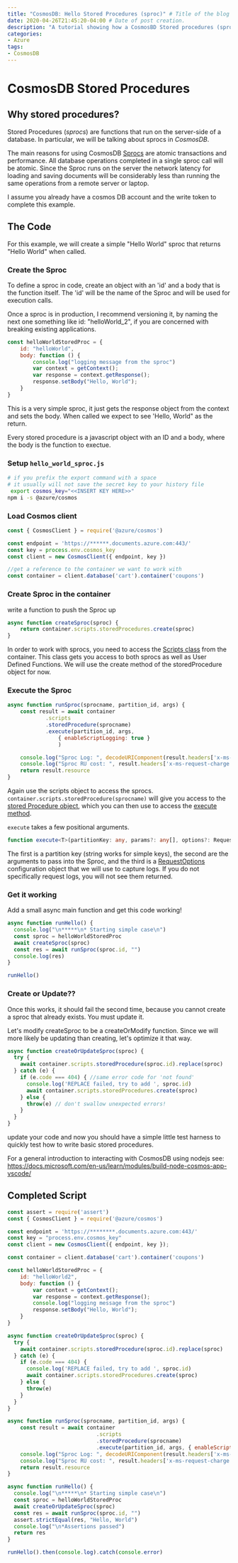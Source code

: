 ```yaml
---
title: "CosmosDB: Hello Stored Procedures (sproc)" # Title of the blog post.
date: 2020-04-26T21:45:20-04:00 # Date of post creation.
description: "A tutorial showing how a CosmosBD Stored procedures (sprocs) can be deployed, updated and tested from code." # Description used for search engine.
categories:
- Azure
tags:
- CosmosDB
---
```


# CosmosDB Stored Procedures

## Why stored procedures?

Stored Procedures (*sprocs*) are functions that run on the server-side of a database.  In particular, we will be talking about sprocs in _CosmosDB_.

The main reasons for using CosmosDB [Sprocs][1] are atomic transactions and performance. All database operations completed in a single sproc call will be atomic. Since the Sproc runs on the server the network latency for loading and saving documents will be considerably less than running the same operations from a remote server or laptop.

I assume you already have a cosmos DB account and the write token to complete this example.

## The Code

For this example, we will create a simple "Hello World" sproc that returns "Hello World" when called.

### Create the Sproc

To define a sproc in code, create an object with an 'id' and a body that is the function itself. The 'id' will be the name of the Sproc and will be used for execution calls.

Once a sproc is in production, I recommend versioning it, by naming the next one something like id: "helloWorld_2", if you are concerned with breaking existing applications.

```js
const helloWorldStoredProc = {
    id: "helloWorld",
    body: function () {
        console.log("logging message from the sproc")
        var context = getContext();
        var response = context.getResponse();
        response.setBody("Hello, World");
    }
}
```

This is a very simple sproc, it just gets the response object from the context and sets the body. When called we expect to see 'Hello, World" as the return.

Every stored procedure is a javascript object with an ID and a body, where the body is the function to exectue.


### Setup `hello_world_sproc.js`
```bash
# if you prefix the export command with a space
# it usually will not save the secret key to your history file
 export cosmos_key="<<INSERT KEY HERE>>"
npm i -s @azure/cosmos
```

### Load Cosmos client
```js
const { CosmosClient } = require('@azure/cosmos')

const endpoint = 'https://******.documents.azure.com:443/'
const key = process.env.cosmos_key
const client = new CosmosClient({ endpoint, key })

//get a reference to the container we want to work with
const container = client.database('cart').container('coupons')
```

### Create Sproc in the container

write a function to push the Sproc up

```js
async function createSproc(sproc) {
    return container.scripts.storedProcedures.create(sproc)
}
```

In order to work with sprocs, you need to access the [Scripts class](https://docs.microsoft.com/en-us/javascript/api/@azure/cosmos/scripts?view=azure-node-latest) from the container. This class gets you access to both sprocs as well as User Defined Functions. We will use the create method of the storedProcedure object for now.

### Execute the Sproc

```js
async function runSproc(sprocname, partition_id, args) {
    const result = await container
            .scripts
            .storedProcedure(sprocname)
            .execute(partition_id, args, 
                { enableScriptLogging: true }
                )

    console.log("Sproc Log: ", decodeURIComponent(result.headers['x-ms-documentdb-script-log-results']))
    console.log("Sproc RU cost: ", result.headers['x-ms-request-charge'])
    return result.resource
}
```

Again use the scripts object to access the sprocs. `container.scripts.storedProcedure(sprocname)` will give you access to the [stored Procedure object](https://docs.microsoft.com/en-us/javascript/api/@azure/cosmos/storedprocedure?view=azure-node-latest), which you can then use to access the [execute method](https://docs.microsoft.com/en-us/javascript/api/@azure/cosmos/storedprocedure?view=azure-node-latest#execute-any--any----requestoptions-).

`execute` takes a few positional arguments.
```ts
function execute<T>(partitionKey: any, params?: any[], options?: RequestOptions)
```
The first is a partition key (string works for simple keys), the second are the arguments to pass into the Sproc, and the third is a [RequestOptions](https://docs.microsoft.com/en-us/javascript/api/@azure/cosmos/requestoptions?view=azure-node-latest) configuration object that we will use to capture logs. If you do not specifically request logs, you will not see them returned.

### Get it working
Add a small async main function and get this code working!

```js
async function runHello() {
  console.log("\n*****\n* Starting simple case\n")
  const sproc = helloWorldStoredProc
  await createSproc(sproc)
  const res = await runSproc(sproc.id, "")
  console.log(res)
}

runHello()
```

### Create or Update??
Once this works, it should fail the second time, because you cannot create a sproc that already exists. You must update it.

Let's modify createSproc to be a createOrModify function. Since we will more likely be updating than creating, let's optimize it that way.

```js
async function createOrUpdateSproc(sproc) {
  try {
    await container.scripts.storedProcedure(sproc.id).replace(sproc)
  } catch (e) {
    if (e.code === 404) { //same error code for 'not found'
      console.log('REPLACE failed, try to add ', sproc.id)
      await container.scripts.storedProcedures.create(sproc)
    } else {
      throw(e) // don't swallow unexpected errors!
    }
  }
}
```

update your code and now you should have a simple little test harness to quickly test how to write basic stored procedures.

For a general introduction to interacting with CosmosDB using nodejs see: https://docs.microsoft.com/en-us/learn/modules/build-node-cosmos-app-vscode/

<!---
## Other Articles in this series

1. [Create / Update sproc via code](hello-sproc#why-stored-procedure "This page") (You are here)
2. [Query for multiple documents and return them merged](cosmos-merge-sproc "query sproc")
3. [Apply an atomic update to a single doc](cosmos-update-sproc)
--->

## Completed Script
```js {linenos=table, hl_lines=["8-16"]}
const assert = require('assert')
const { CosmosClient } = require('@azure/cosmos')

const endpoint = 'https://********.documents.azure.com:443/'
const key = "process.env.cosmos_key"
const client = new CosmosClient({ endpoint, key });

const container = client.database('cart').container('coupons')

const helloWorldStoredProc = {
    id: "helloWorld2",
    body: function () {
        var context = getContext();
        var response = context.getResponse();
        console.log("logging message from the sproc")
        response.setBody("Hello, World");
    }
}

async function createOrUpdateSproc(sproc) {
  try {
    await container.scripts.storedProcedure(sproc.id).replace(sproc)
  } catch (e) {
    if (e.code === 404) {
      console.log('REPLACE failed, try to add ', sproc.id)
      await container.scripts.storedProcedures.create(sproc)
    } else {
      throw(e)
    }
  }
}

async function runSproc(sprocname, partition_id, args) {
    const result = await container
                            .scripts
                            .storedProcedure(sprocname)
                            .execute(partition_id, args, { enableScriptLogging: true })
    console.log("Sproc Log: ", decodeURIComponent(result.headers['x-ms-documentdb-script-log-results']))
    console.log("Sproc RU cost: ", result.headers['x-ms-request-charge'])
    return result.resource
}

async function runHello() {
  console.log("\n*****\n* Starting simple case\n")
  const sproc = helloWorldStoredProc
  await createOrUpdateSproc(sproc)
  const res = await runSproc(sproc.id, "")
  assert.strictEqual(res, "Hello, World")
  console.log("\n*Assertions passed")
  return res
}

runHello().then(console.log).catch(console.error)
```


[1]: https://docs.microsoft.com/en-us/azure/cosmos-db/stored-procedures-triggers-udfs "Azure Stored Procedure Overview"
